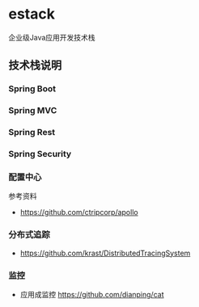 # estack
企业级Java应用开发技术栈

## 技术栈说明
### Spring Boot

### Spring MVC

### Spring Rest

### Spring Security

### 配置中心
参考资料
- https://github.com/ctripcorp/apollo

### 分布式追踪
- https://github.com/krast/DistributedTracingSystem

### 监控 
- 应用成监控 https://github.com/dianping/cat
